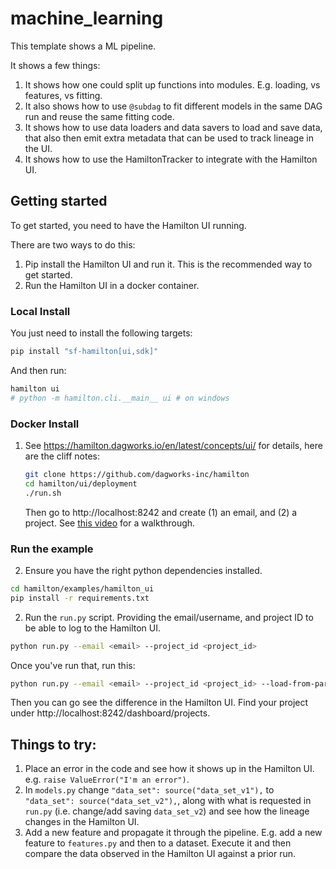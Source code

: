# machine\_learning

This template shows a ML pipeline.

It shows a few things:

1. It shows how one could split up functions into modules. E.g. loading, vs features, vs fitting.
2. It also shows how to use `@subdag` to fit different models in the same DAG run and reuse the same fitting code.
3. It shows how to use data loaders and data savers to load and save data, that also then emit extra metadata
that can be used to track lineage in the UI.
4. It shows how to use the HamiltonTracker to integrate with the Hamilton UI.

## Getting started

To get started, you need to have the Hamilton UI running.

There are two ways to do this:

1. Pip install the Hamilton UI and run it. This is the recommended way to get started.
2. Run the Hamilton UI in a docker container.

### Local Install
You just need to install the following targets:

```bash
pip install "sf-hamilton[ui,sdk]"
```
And then run:
```bash
hamilton ui
# python -m hamilton.cli.__main__ ui # on windows
```

### Docker Install

1. See https://hamilton.dagworks.io/en/latest/concepts/ui/ for details, here are the cliff notes:

    ```bash
    git clone https://github.com/dagworks-inc/hamilton
    cd hamilton/ui/deployment
    ./run.sh
    ```
   Then go to http://localhost:8242 and create (1) an email, and (2) a project.
   See [this video](https://youtu.be/DPfxlTwaNsM) for a walkthrough.

### Run the example

2. Ensure you have the right python dependencies installed.
```bash
cd hamilton/examples/hamilton_ui
pip install -r requirements.txt
```

2. Run the `run.py` script. Providing the email/username, and project ID to be able to log to the Hamilton UI.
```bash
python run.py --email <email> --project_id <project_id>
```
Once you've run that, run this:
```bash
python run.py --email <email> --project_id <project_id> --load-from-parquet True
```
Then you can go see the difference in the Hamilton UI. Find your project under http://localhost:8242/dashboard/projects.

## Things to try:

1. Place an error in the code and see how it shows up in the Hamilton UI. e.g. `raise ValueError("I'm an error")`.
2. In `models.py` change `"data_set": source("data_set_v1"),` to `"data_set": source("data_set_v2"),`, along with
what is requested in `run.py` (i.e. change/add saving `data_set_v2`) and see how the lineage changes in the Hamilton UI.
3. Add a new feature and propagate it through the pipeline. E.g. add a new feature to `features.py` and then to a dataset.
Execute it and then compare the data observed in the Hamilton UI against a prior run.

